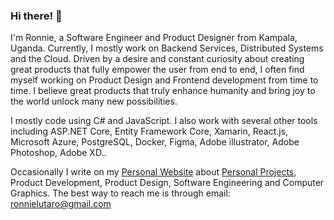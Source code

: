 ### Hi there! 👋
I'm Ronnie, a Software Engineer and Product Designer from Kampala, Uganda. Currently, I mostly work on Backend Services, Distributed Systems and the Cloud. Driven by a desire and constant curiosity about creating great products that fully empower the user from end to end, I often find myself working on Product Design and Frontend development from time to time. I believe great products that truly enhance humanity and bring joy to the world unlock many new possibilities.

I mostly code using C# and JavaScript. I also work with several other tools including ASP.NET Core, Entity Framework Core, Xamarin, React.js, Microsoft Azure, PostgreSQL, Docker, Figma, Adobe illustrator, Adobe Photoshop, Adobe XD..

Occasionally I write on my [Personal Website](https://ronnielutalo.github.io/) about [Personal Projects](https://ronnielutalo.github.io/projects/), Product Development, Product Design, Software Engineering and Computer Graphics. The best way to reach me is through email: ronnielutaro@gmail.com

